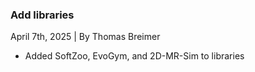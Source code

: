 ### Add libraries
April 7th, 2025 | By Thomas Breimer 
- Added SoftZoo, EvoGym, and 2D-MR-Sim to libraries